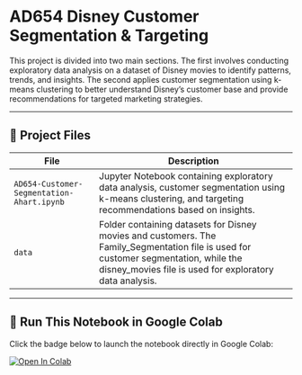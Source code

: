 
# AD654 Disney Customer Segmentation & Targeting 

This project is divided into two main sections. The first involves conducting exploratory data analysis on a dataset of Disney movies to identify patterns, trends, and insights. The second applies customer segmentation using k-means clustering to better understand Disney’s customer base and provide recommendations for targeted marketing strategies.



---

## 📁 Project Files

| File | Description |
|------|-------------|
| `AD654-Customer-Segmentation-Ahart.ipynb` | Jupyter Notebook containing exploratory data analysis, customer segmentation using k-means clustering, and targeting recommendations based on insights. |
| `data` |Folder containing datasets for Disney movies and customers. The Family_Segmentation file is used for customer segmentation, while the disney_movies file is used for exploratory data analysis.  |
---

## 🚀 Run This Notebook in Google Colab

Click the badge below to launch the notebook directly in Google Colab:

[![Open In Colab](https://colab.research.google.com/assets/colab-badge.svg)](https://colab.research.google.com/github/alanaahart/bergen-city-bike-forecasting/blob/main/Bergen-.ipynb)

